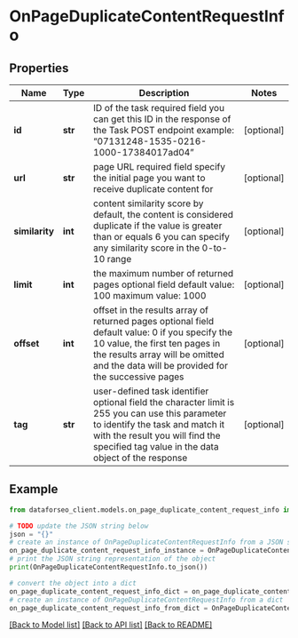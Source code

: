 # OnPageDuplicateContentRequestInfo


## Properties

Name | Type | Description | Notes
------------ | ------------- | ------------- | -------------
**id** | **str** | ID of the task required field you can get this ID in the response of the Task POST endpoint example: “07131248-1535-0216-1000-17384017ad04” | [optional] 
**url** | **str** | page URL required field specify the initial page you want to receive duplicate content for | [optional] 
**similarity** | **int** | content similarity score by default, the content is considered duplicate if the value is greater than or equals 6 you can specify any similarity score in the 0-to-10 range | [optional] 
**limit** | **int** | the maximum number of returned pages optional field default value: 100 maximum value: 1000 | [optional] 
**offset** | **int** | offset in the results array of returned pages optional field default value: 0 if you specify the 10 value, the first ten pages in the results array will be omitted and the data will be provided for the successive pages | [optional] 
**tag** | **str** | user-defined task identifier optional field the character limit is 255 you can use this parameter to identify the task and match it with the result you will find the specified tag value in the data object of the response | [optional] 

## Example

```python
from dataforseo_client.models.on_page_duplicate_content_request_info import OnPageDuplicateContentRequestInfo

# TODO update the JSON string below
json = "{}"
# create an instance of OnPageDuplicateContentRequestInfo from a JSON string
on_page_duplicate_content_request_info_instance = OnPageDuplicateContentRequestInfo.from_json(json)
# print the JSON string representation of the object
print(OnPageDuplicateContentRequestInfo.to_json())

# convert the object into a dict
on_page_duplicate_content_request_info_dict = on_page_duplicate_content_request_info_instance.to_dict()
# create an instance of OnPageDuplicateContentRequestInfo from a dict
on_page_duplicate_content_request_info_from_dict = OnPageDuplicateContentRequestInfo.from_dict(on_page_duplicate_content_request_info_dict)
```
[[Back to Model list]](../README.md#documentation-for-models) [[Back to API list]](../README.md#documentation-for-api-endpoints) [[Back to README]](../README.md)


